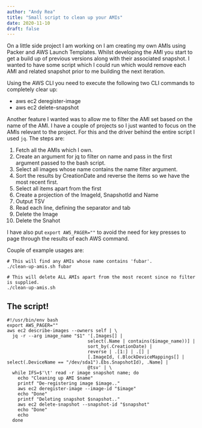```yaml
---
author: "Andy Rea"
title: "Small script to clean up your AMIs"
date: 2020-11-10
draft: false
---
```


On a little side project I am working on I am creating my own AMIs using Packer and AWS Launch Templates.  Whilst developing the AMI you start to get a build up of previous versions along with their associated snapshot.  I wanted to have some script which I could run which would remove each AMI and related snapshot prior to me building the next iteration.

Using the AWS CLI you need to execute the following two CLI commands to completely clear up:

- aws ec2 deregister-image
- aws ec2 delete-snapshot

Another feature I wanted was to allow me to filter the AMI set based on the name of the AMI.  I have a couple of projects so I just wanted to focus on the AMIs relevant to the project.  For this and the driver behind the entire script I used `jq`.  The steps are:

1.  Fetch all the AMIs which I own.
2.  Create an argument for jq to filter on name and pass in the first argument passed to the bash script.
3.  Select all images whose name contains the name filter argument.
4.  Sort the results by CreationDate and reverse the items so we have the most recent first.  
5.  Select all items apart from the first
6.  Create a projection of the ImageId, SnapshotId and Name
7.  Output TSV
8.  Read each line, defining the separator and tab
9.  Delete the Image
10. Delete the Snahot 

I have also put `export AWS_PAGER=""` to avoid the need for key presses to page through the results of each AWS command.

Couple of example usages are:

```shell
# This will find any AMIs whose name contains 'fubar'.
./clean-up-amis.sh fubar

# This will delete ALL AMIs apart from the most recent since no filter is supplied.
./clean-up-amis.sh 
```

## The script!

```shell
#!/usr/bin/env bash
export AWS_PAGER=""
aws ec2 describe-images --owners self | \
  jq -r --arg image_name "$1" '[.Images[] | 
                              select(.Name | contains($image_name))] | 
                              sort_by(.CreationDate) | 
                              reverse | .[1:] | .[] | 
                              [.ImageId, (.BlockDeviceMappings[] | select(.DeviceName == "/dev/sda1").Ebs.SnapshotId), .Name] | 
                              @tsv' | \
  while IFS=$'\t' read -r image snapshot name; do
    echo "Cleaning up AMI $name"
    printf "De-registering image $image.."
    aws ec2 deregister-image --image-id "$image"
    echo "Done"
    printf "Deleting snapshot $snapshot.."
    aws ec2 delete-snapshot --snapshot-id "$snapshot"
    echo "Done"
    echo
  done
```
